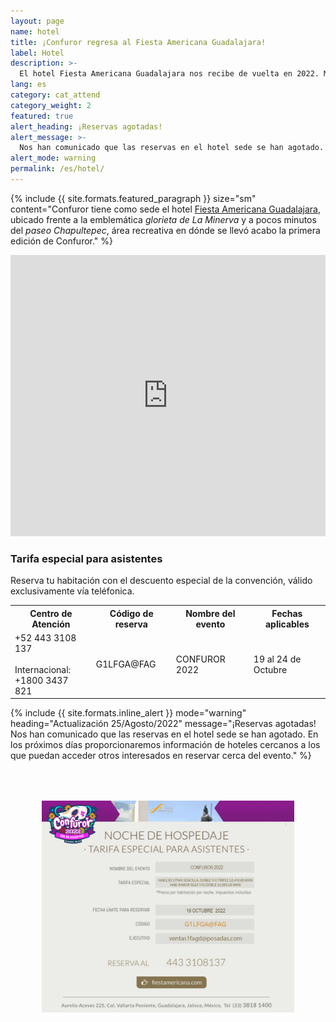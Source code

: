 ```yaml
---
layout: page
name: hotel
title: ¡Confuror regresa al Fiesta Americana Guadalajara!
label: Hotel
description: >-
  El hotel Fiesta Americana Guadalajara nos recibe de vuelta en 2022. Más detalles aquí.
lang: es
category: cat_attend
category_weight: 2
featured: true
alert_heading: ¡Reservas agotadas!
alert_message: >-
  Nos han comunicado que las reservas en el hotel sede se han agotado. En los próximos días proporcionaremos información de hoteles cercanos a los que puedan acceder otros interesados en reservar cerca del evento.
alert_mode: warning
permalink: /es/hotel/
---
```


{%
  include {{ site.formats.featured_paragraph }}
  size="sm"
  content="Confuror tiene como sede el hotel <a href='https://www.fiestamericana.com/fiesta-americana-guadalajara' target='_blank'>Fiesta Americana Guadalajara</a>, ubicado frente a la emblemática <i>glorieta de La Minerva</i> y a pocos minutos del <i>paseo Chapultepec</i>, área recreativa en dónde se llevó acabo la primera edición de Confuror."
%}

<div class="container-overflow">
<iframe src="https://www.google.com/maps/embed?pb=!1m18!1m12!1m3!1d3732.902335815756!2d-103.39141904932883!3d20.673551986124092!2m3!1f0!2f0!3f0!3m2!1i1024!2i768!4f13.1!3m3!1m2!1s0x8428ae71e6b99a17%3A0x5185c5481c56db17!2sFiesta+Americana+Guadalajara!5e0!3m2!1ses-419!2smx!4v1545375492051" width="100%" height="450" frameborder="0" style="border:0" allowfullscreen></iframe>
</div>

### Tarifa especial para asistentes

Reserva tu habitación con el descuento especial de la convención, válido exclusivamente vía teléfonica.

<div class="room-booking-table__wrapper">
  <table class="room-booking-table">
    <tr>
      <th>Centro de Atención</th>
      <th>Código de reserva</th>
      <th>Nombre del evento</th>
      <th>Fechas aplicables</th>
    </tr>
    <tr>
      <td>+52 443 3108 137<br><br>Internacional:<br>+1800 3437 821</td>
      <td>G1LFGA@FAG</td>
      <td>CONFUROR 2022</td>
      <td>19 al 24 de Octubre</td>
    </tr>
    </table>
</div>

{%
  include {{ site.formats.inline_alert }}
  mode="warning"
  heading="Actualización 25/Agosto/2022"
  message="¡Reservas agotadas! Nos han comunicado que las reservas en el hotel sede se han agotado. En los próximos días proporcionaremos información de hoteles cercanos a los que puedan acceder otros interesados en reservar cerca del evento."
%}

<div class="container" style="padding: 50px;">
  <img class="img-fluid" src="/assets/images/hoja_de_datos_reserva.png" alt="Datos adicionales para reserva del hotel">
</div>
